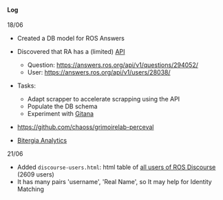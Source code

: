 #### Log

18/06

- Created a DB model for ROS Answers

- Discovered that RA has a (limited) [API](https://askbot.org/doc/api.html)

  - Question: https://answers.ros.org/api/v1/questions/294052/
  - User: https://answers.ros.org/api/v1/users/28038/

- Tasks:

  - Adapt scrapper to accelerate scrapping using the API
  - Populate the DB schema
  - Experiment with [Gitana](http://gitanadocs.getforge.io/)

- https://github.com/chaoss/grimoirelab-perceval

- [Bitergia Analytics](https://bitergia.com/customers/red-hat.html)


21/06

- Added `discourse-users.html`: html table of [all users of ROS Discourse](https://discourse.ros.org/u?period=all) (2609 users)
- It has many pairs 'username', 'Real Name', so It may help for Identity Matching